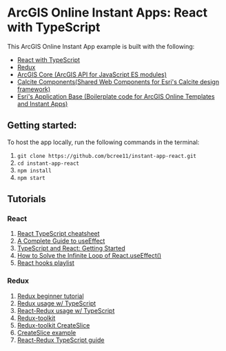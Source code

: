 # ArcGIS Online Instant Apps: React with TypeScript

This ArcGIS Online Instant App example is built with the following:

- [React with TypeScript](https://create-react-app.dev/docs/getting-started/#creating-a-typescript-app)
- [Redux](https://redux.js.org/)
- [ArcGIS Core (ArcGIS API for JavaScript ES modules)](https://www.npmjs.com/package/@arcgis/core)
- [Calcite Components(Shared Web Components for Esri's Calcite design framework)](https://github.com/Esri/calcite-components)
- [Esri's Application Base (Boilerplate code for ArcGIS Online Templates and Instant Apps)](https://github.com/Esri/application-base-js)

## Getting started:

To host the app locally, run the following commands in the terminal:

1. `git clone https://github.com/bcree11/instant-app-react.git`
2. `cd instant-app-react`
3. `npm install`
4. `npm start`

## Tutorials
### React
 1. [React TypeScript cheatsheet](https://github.com/typescript-cheatsheets/react)
 2. [A Complete Guide to useEffect](https://overreacted.io/a-complete-guide-to-useeffect/)
 3. [TypeScript and React: Getting Started](https://fettblog.eu/typescript-react/getting-started/)
 4. [How to Solve the Infinite Loop of React.useEffect()](https://dmitripavlutin.com/react-useeffect-infinite-loop/)
 5. [React hooks playlist](https://www.youtube.com/playlist?list=PLZlA0Gpn_vH8EtggFGERCwMY5u5hOjf-h)
### Redux
 1. [Redux beginner tutorial](https://youtu.be/CVpUuw9XSjY)
 2.  [Redux usage w/ TypeScript](https://redux.js.org/recipes/usage-with-typescript)
 3. [React-Redux usage w/ TypeScript](https://react-redux.js.org/using-react-redux/usage-with-typescript#typing-the-useselector-hook)
 4. [Redux-toolkit](https://redux-toolkit.js.org/usage/usage-guide)
 5. [Redux-toolkit CreateSlice](https://redux-toolkit.js.org/usage/usage-with-typescript#createslice)
 6. [CreateSlice example](https://www.aptible.com/blog/recreating-redux-toolkits-createslice)
 7. [React-Redux TypeScript guide](https://github.com/piotrwitek/react-redux-typescript-guide)